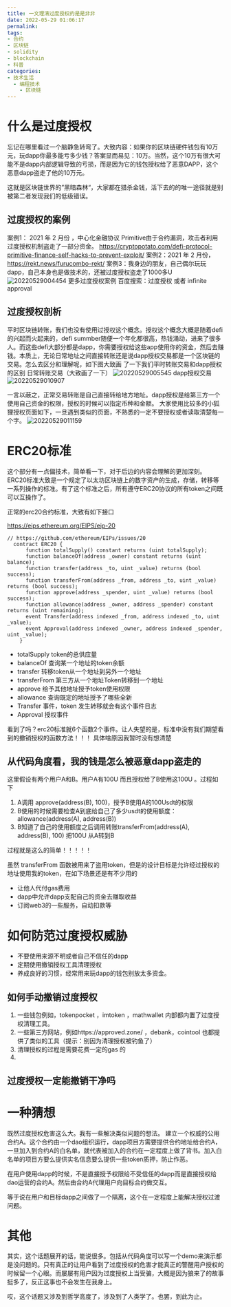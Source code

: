 ```yaml
---
title: 一文理清过度授权的是是非非
date: 2022-05-29 01:06:17
permalink:
tags:
- 合约
- 区块链
- solidity
- blockchain
- 科普
categories:
- 技术生活
  - 编程技术
    - 区块链
---
```


#  什么是过度授权
忘记在哪里看过一个脑静急转弯了。大致内容：如果你的区块链硬件钱包有10万元，玩dapp你最多能亏多少钱？答案显而易见：10万。当然，这个10万有很大可能不是dapp内部逻辑导致的亏损，而是因为它的钱包授权给了恶意DAPP，这个恶意dapp盗走了他的10万元。

这就是区块链世界的”黑暗森林“，大家都在猎杀金钱，活下去的的唯一途径就是别被第二者发现我们的低级错误。

## 过度授权的案例
案例1： 2021 年 2 月份 ，中心化金融协议 Primitive由于合约漏洞，攻击者利用过度授权机制盗走了一部分资金。 https://cryptopotato.com/defi-protocol-primitive-finance-self-hacks-to-prevent-exploit/
案例2：2021 年 2 月份， https://rekt.news/furucombo-rekt/
案例3：我身边的朋友，自己偶尔玩玩dapp，自己本身也是做技术的，还被过度授权盗走了1000多U
![20220529004454](https://cdn.jsdelivr.net/gh/it114/blogcdn@master/blog/images20220529004454.png)
更多过度授权案例 百度搜索：过度授权 或者 infinite approval  


## 过度授权剖析
平时区块链转账，我们也没有使用过授权这个概念。授权这个概念大概是随着defi的兴起而火起来的，defi summber随便一个年化都很高，热钱涌动，进来了很多人。而这些defi大部分都是dapp，你需要授权给这些app使用你的资金，然后去赚钱。本质上，无论日常地址之间直接转账还是说dapp授权交易都是一个区块链的交易。怎么去区分和理解呢，如下图大致画 了一下我们平时转账交易和dapp授权的区别
日常转账交易（大致画了一下）
![20220529005545](https://cdn.jsdelivr.net/gh/it114/blogcdn@master/blog/images20220529005545.png)
dapp授权交易
![20220529010907](https://cdn.jsdelivr.net/gh/it114/blogcdn@master/blog/images20220529010907.png)

一言以蔽之，正常交易转账是自己直接转给地方地址。dapp授权是给第三方一个使用自己资金的权限，授权的时候可以指定币种和金额。
大家使用比较多的小狐狸授权页面如下，一旦遇到类似的页面，不熟悉的一定不要授权或者读取清楚每一个字。
![20220529011159](https://cdn.jsdelivr.net/gh/it114/blogcdn@master/blog/images20220529011159.png)


# ERC20标准
这个部分有一点偏技术，简单看一下，对于后边的内容会理解的更加深刻。ERC20标准大致是一个规定了以太坊区块链上的数字资产的生成，存储，转移等一系列操作的标准。有了这个标准之后，所有遵守ERC20协议的所有token之间既可以互操作了。

正常的erc20合约标准，大致有如下接口

https://eips.ethereum.org/EIPS/eip-20
```
// https://github.com/ethereum/EIPs/issues/20
  contract ERC20 {
      function totalSupply() constant returns (uint totalSupply);
      function balanceOf(address _owner) constant returns (uint balance);
      function transfer(address _to, uint _value) returns (bool success);
      function transferFrom(address _from, address _to, uint _value) returns (bool success);
      function approve(address _spender, uint _value) returns (bool success);
      function allowance(address _owner, address _spender) constant returns (uint remaining);
      event Transfer(address indexed _from, address indexed _to, uint _value);
      event Approval(address indexed _owner, address indexed _spender, uint _value);
    }

```
- totalSupply token的总供应量
- balanceOf 查询某一个地址的token余额
- transfer 转移token从一个地址到另外一个地址
- transferFrom  第三方从一个地址Token转移到一个地址
- approve 给予其他地址授予token使用权限
- allowance 查询既定的地址授予了哪些全新
- Transfer 事件，token 发生转移就会有这个事件日志
- Approval 授权事件

看到了吗？erc20标准就6个函数2个事件。让人失望的是，标准中没有我们期望看到的撤销授权的函数方法！！！ 具体啥原因我暂时没有想清楚


## 从代码角度看，我的钱是怎么被恶意dapp盗走的
这里假设有两个用户A和B。用户A有100U 而且授权给了B使用这100U 。过程如下
1. A调用 approve(address(B), 100)，授予B使用A的100Usdt的权限
2. B使用的时候需要检查A到底给自己了多少usdt的使用额度：allowance(address(A), address(B))
3. B知道了自己的使用额度之后调用转账transferFrom(address(A), address(B), 100) 把100U 从A转到B

过程就是这么的简单！！！！！

虽然  transferFrom 函数被用来了盗用token，但是的设计目标是允许经过授权的地址使用我的token，在如下场景还是有不少用的
- 让他人代付gas费用
- dapp中允许dapp支配自己的资金去赚取收益 
- 订阅web3的一些服务，自动扣款等




# 如何防范过度授权威胁
- 不要使用来源不明或者自己不信任的dapp
- 定期使用撤销授权工具清理授权
- 养成良好的习惯，经常用来玩dapp的钱包别放太多资金。

 

## 如何手动撤销过度授权
1. 一些钱包例如，tokenpocket ，imtoken  ，mathwallet 内部都内置了过度授权清理工具。
2. 一些第三方网站，例如https://approved.zone/ ，debank，cointool 也都提供了类似的工具（提示：别因为清理授权被钓鱼了）
3. 清理授权的过程是需要花费一定的gas 的 
4. 

## 过度授权一定能撤销干净吗

# 一种猜想
既然过度授权危害这么大。我有一些解决类似问题的想法。
建立一个权威的公用合约A。这个合约由一个dao组织运行，dapp项目方需要提供合约地址给合约A，一旦加入到合约A的白名单，就代表被加入的合约在一定程度上做了背书。加入白名单的项目方要么提供实名信息要么提供一些token质押，防止作恶。

在用户使用dapp的时候，不是直接授予权限给不受信任的dapp而是直接授权给dao运营的合约A。然后由合约A代理用户向目标合约做交互。


等于说在用户和目标dapp之间做了一个隔离，这个在一定程度上能解决授权过渡问题。

# 其他
其实，这个话题展开的话，能说很多。包括从代码角度可以写一个demo来演示都是没问题的。只有真正的让用户看到了过度授权的危害才能真正的警醒用户授权的时候留一个心眼。而屡屡有用户因为过度授权上当受骗，大概是因为狼来了的故事挺多了，反正这事也不会发生在我身上。

哎，这个话题又涉及到哲学高度了，涉及到了人类学了。也罢，到此为止。


